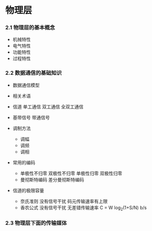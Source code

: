 # 物理层

### 2.1 物理层的基本概念

- 机械特性
- 电气特性
- 功能特性
- 过程特性

### 2.2 数据通信的基础知识

- 数据通信模型
- 相关术语
- 信道    单工通信 双工通信 全双工通信
- 基带信号 带通信号
- 调制方法 
  - 调幅 
  - 调频
  -  调相
- 常用的编码 
  - 单极性不归零 双极性不归零 单极性归零 双极性归零
  - 曼彻斯特编码 差分曼彻斯特编码

- 信道的极限容量
  - 奈氏准则 没有信号干扰 码元传输速率有上限
  - 香农公式 没有信号干扰 无差错传输速率 C = W log<sub>2</sub>(1+S/N) b/s

### 2.3 物理层下面的传输媒体





